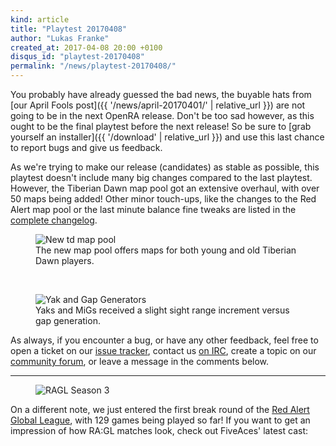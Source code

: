 ```yaml
---
kind: article
title: "Playtest 20170408"
author: "Lukas Franke"
created_at: 2017-04-08 20:00 +0100
disqus_id: "playtest-20170408"
permalink: "/news/playtest-20170408/"
---
```


You probably have already guessed the bad news, the buyable hats from [our April Fools post]({{ '/news/april-20170401/' | relative_url }}) are not going to be in the next OpenRA release. Don't be too sad however, as this ought to be the final playtest before the next release! So be sure to [grab yourself an installer]({{ '/download' | relative_url }}) and use this last chance to report bugs and give us feedback.

As we're trying to make our release (candidates) as stable as possible, this playtest doesn't include many big changes compared to the last playtest. However, the Tiberian Dawn map pool got an extensive overhaul, with over 50 maps being added! Other minor touch-ups, like the changes to the Red Alert map pool or the last minute balance fine tweaks are listed in the [complete changelog](https://github.com/OpenRA/OpenRA/wiki/Changelog/5d16339b25ad3fe88f293f4590cb959f70000a5b).

<figure>
  <img src="{{ '/images/news/20170408-td-map-pool.png' | relative_url }}" alt="New td map pool" />
  <figcaption>The new map pool offers maps for both young and old Tiberian Dawn players.</figcaption>
</figure>
<br />
<figure>
  <img src="{{ '/images/news/20170408-yak-gap.png' | relative_url }}" alt="Yak and Gap Generators" />
  <figcaption>Yaks and MiGs received a slight sight range increment versus gap generation.</figcaption>
</figure>

As always, if you encounter a bug, or have any other feedback, feel free to open a ticket on our [issue tracker](https://bugs.openra.net), contact us [on IRC](https://webchat.freenode.net/?channels=openra), create a topic on our [community forum](https://forum.openra.net/), or leave a message in the comments below.

<hr>

<figure>
  <img src="{{ '/images/news/20170408-ragl-III.png' | relative_url }}" alt="RAGL Season 3" />
</figure>

On a different note, we just entered the first break round of the [Red Alert Global League](https://forum.openra.net/viewtopic.php?t=20000), with 129 games being played so far!
If you want to get an impression of how RA:GL matches look, check out FiveAces' latest cast:

<figure>
  <lite-youtube videoid="T0cSz8cUgpA"></lite-youtube>
</figure>
